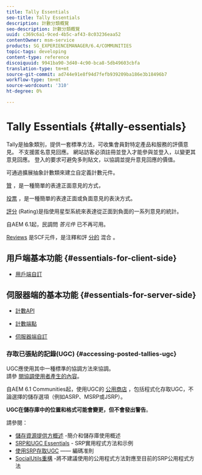 ```yaml
---
title: Tally Essentials
seo-title: Tally Essentials
description: 計數分類概覽
seo-description: 計數分類概覽
uuid: c369c6a1-9ced-4b5c-af43-8c03236eaa52
contentOwner: msm-service
products: SG_EXPERIENCEMANAGER/6.4/COMMUNITIES
topic-tags: developing
content-type: reference
discoiquuid: 9941ba90-3d40-4c90-bca8-5db49603cbfa
translation-type: tm+mt
source-git-commit: ad744e91e8f94d7fefb939209ba186e3b18496b7
workflow-type: tm+mt
source-wordcount: '310'
ht-degree: 0%

---
```



# Tally Essentials {#tally-essentials}

Tally是抽象類別，提供一套標準方法，可收集會員對特定產品和服務的評價意見。 不支援匿名意見回應。 網站訪客必須註冊並登入才能參與並登入，以變更其意見回應。 登入的要求可避免多則貼文，以協調並提升意見回應的價值。

可通過擴展抽象計數類來建立自定義計數元件。

[贊](essentials-liking.md) ，是一種簡單的表達正面意見的方式，

[投票](essentials-voting.md) ，是一種簡單的表達正面或負面意見的表決方式。

[評分](rating-basics.md) (Rating)是指使用星型系統來表達從正面到負面的一系列意見的統計。

自AEM 6.1起，民調問 *答元件* 已不再可用。

[Reviews](reviews-basics.md) 是SCF元件，是注釋和評 [分的](essentials-comments.md) 混合 [](rating-basics.md)。

## 用戶端基本功能 {#essentials-for-client-side}

* [用戶端自訂](client-customize.md)

## 伺服器端的基本功能 {#essentials-for-server-side}

* [計數API](https://helpx.adobe.com/experience-manager/6-4/sites/developing/using/reference-materials/javadoc/com/adobe/cq/social/tally/client/api/package-summary.html)

* [計數端點](https://helpx.adobe.com/experience-manager/6-4/sites/developing/using/reference-materials/javadoc/com/adobe/cq/social/tally/client/endpoints/package-summary.html)

* [伺服器端自訂](server-customize.md)

### 存取已張貼的記錄(UGC) {#accessing-posted-tallies-ugc}

UGC應使用其中一種標準的協調方法來協調。\
請參 [閱協調使用者產生的內容](moderate-ugc.md)。

自AEM 6.1 Communities起，使用UGC的 [公用商店](working-with-srp.md) ，包括程式化存取UGC，不論選擇的儲存選項（例如ASRP、MSRP或JSRP）。

**UGC在儲存庫中的位置和格式可能會變更，但不會發出警告**。

請參閱：

* [儲存資源提供方概述](srp.md) -簡介和儲存庫使用概述
* [SRP和UGC Essentials](srp-and-ugc.md) - SRP實用程式方法和示例
* [使用SRP存取UGC](accessing-ugc-with-srp.md) —— 編碼准則
* [SocialUtils重構](socialutils.md) -將不建議使用的公用程式方法對應至目前的SRP公用程式方法


